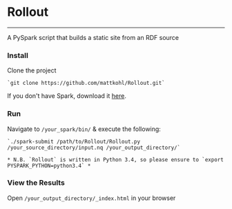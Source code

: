 # Rollout
---

A PySpark script that builds a static site from an RDF source

### Install

Clone the project

    `git clone https://github.com/mattkohl/Rollout.git`
    
If you don't have Spark, download it [here](http://spark.apache.org/downloads.html).

### Run 

Navigate to `/your_spark/bin/` & execute the following:

    `./spark-submit /path/to/Rollout/Rollout.py /your_source_directory/input.nq /your_output_directory/`

    * N.B. `Rollout` is written in Python 3.4, so please ensure to `export PYSPARK_PYTHON=python3.4` *

### View the Results

Open `/your_output_directory/_index.html` in your browser
